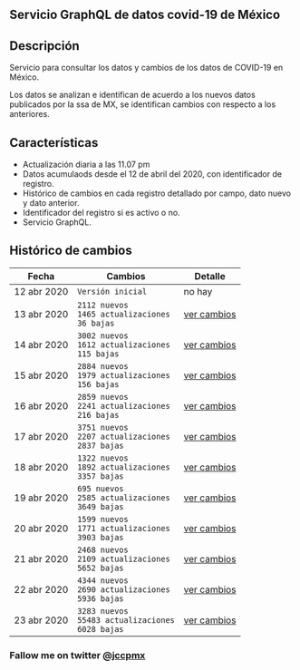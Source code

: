 ## Servicio GraphQL de datos covid-19 de México

## Descripción
Servicio para consultar los datos y cambios de los datos de COVID-19 en México.

Los datos se analizan e identifican de acuerdo a los nuevos datos publicados por la ssa de MX, se identifican cambios con respecto a los anteriores.


## Características

- Actualización diaria a las 11.07 pm
- Datos acumulaods desde el 12 de abril del 2020, con identificador de registro.
- Histórico de cambios en cada registro detallado por campo, dato nuevo y dato anterior.
- Identificador del registro si es activo o no.
- Servicio GraphQL.


## Histórico de cambios

|Fecha|Cambios|Detalle|
|------------|-------------------|------------------|
|12 abr 2020 |`Versión inicial`|no hay |
|13 abr 2020 |```2112 nuevos``` <br />```1465 actualizaciones``` <br />```36 bajas```|[ver cambios][abr13] |
|14 abr 2020 |```3002 nuevos``` <br />```1612 actualizaciones``` <br />```115 bajas```|[ver cambios][abr14] |
|15 abr 2020 |```2884 nuevos``` <br />```1979 actualizaciones``` <br />```156 bajas```|[ver cambios][abr15] |
|16 abr 2020 |```2859 nuevos``` <br />```2241 actualizaciones``` <br />```216 bajas```|[ver cambios][abr16] |
|17 abr 2020 |```3751 nuevos``` <br />```2207 actualizaciones``` <br />```2837 bajas```|[ver cambios][abr17] |
|18 abr 2020 |```1322 nuevos``` <br />```1892 actualizaciones``` <br />```3357 bajas```|[ver cambios][abr18] |
|19 abr 2020 |```695 nuevos``` <br />```2585 actualizaciones``` <br />```3649 bajas```|[ver cambios][abr19] |
|20 abr 2020 |```1599 nuevos``` <br />```1771 actualizaciones``` <br />```3903 bajas```|[ver cambios][abr20] |
|21 abr 2020 |```2468 nuevos``` <br />```2109 actualizaciones``` <br />```5652 bajas```|[ver cambios][abr21] |
|22 abr 2020 |```4344 nuevos``` <br />```2690 actualizaciones``` <br />```5936 bajas```|[ver cambios][abr22] |
|23 abr 2020 |```3283 nuevos``` <br />```55483 actualizaciones``` <br />```6028 bajas```|[ver cambios][abr23] |


### Fallow me on twitter [@jccpmx][jccpmx]


[abr13]: <https://github.com/jccpmx/covid19mx/blob/master/cambios13abr20.md>
[abr14]: <https://github.com/jccpmx/covid19mx/blob/master/cambios14abr20.md>
[abr15]: <https://github.com/jccpmx/covid19mx/blob/master/cambios15abr20.md>
[abr16]: <https://github.com/jccpmx/covid19mx/blob/master/cambios16abr20.md>
[abr17]: <https://github.com/jccpmx/covid19mx/blob/master/cambios17abr20.md>
[abr18]: <https://github.com/jccpmx/covid19mx/blob/master/cambios18abr20.md>
[abr19]: <https://github.com/jccpmx/covid19mx/blob/master/cambios19abr20.md>
[abr20]: <https://github.com/jccpmx/covid19mx/blob/master/cambios20abr20.md>
[abr21]: <https://github.com/jccpmx/covid19mx/blob/master/cambios21abr20.md>
[abr22]: <https://github.com/jccpmx/covid19mx/blob/master/cambios22abr20.md>
[abr23]: <https://github.com/jccpmx/covid19mx/blob/master/cambios23abr20.md>

[jccpmx]:<https://twitter.com/jccpmx?ref_src=twsrc%5Etfw>
